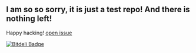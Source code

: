 I am so so sorry, it is just a test repo! And there is nothing left!
------
Happy hacking!
[open issue](https://github.com/looping/test/issues/new)

[![Bitdeli Badge](https://d2weczhvl823v0.cloudfront.net/looping/test/trend.png)](https://bitdeli.com/free "Bitdeli Badge")

